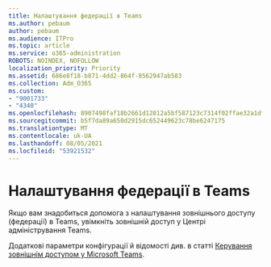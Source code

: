 ```yaml
---
title: Налаштування федерації в Teams
ms.author: pebaum
author: pebaum
ms.audience: ITPro
ms.topic: article
ms.service: o365-administration
ROBOTS: NOINDEX, NOFOLLOW
localization_priority: Priority
ms.assetid: 686e8f18-b871-4dd2-864f-8562947ab583
ms.collection: Adm_O365
ms.custom:
- "9001733"
- "4340"
ms.openlocfilehash: 8907498faf18b2661d12812a5bf587123c7314f02ffae32a1df9d073e6767401
ms.sourcegitcommit: b5f7da89a650d2915dc652449623c78be6247175
ms.translationtype: MT
ms.contentlocale: uk-UA
ms.lasthandoff: 08/05/2021
ms.locfileid: "53921532"
---
```

# <a name="set-up-teams-federation"></a>Налаштування федерації в Teams

Якщо вам знадобиться допомога з налаштування зовнішнього доступу (федерації) в Teams, увімкніть зовнішній доступ у Центрі адміністрування Teams.

Додаткові параметри конфігурації й відомості див. в статті [Керування зовнішнім доступом у Microsoft Teams](https://docs.microsoft.com/microsoftteams/manage-external-access).
